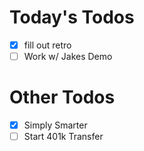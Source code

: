# Today's Todos

- [x] fill out retro
- [ ] Work w/ Jakes Demo

# Other Todos

- [x] Simply Smarter
- [ ] Start 401k Transfer
